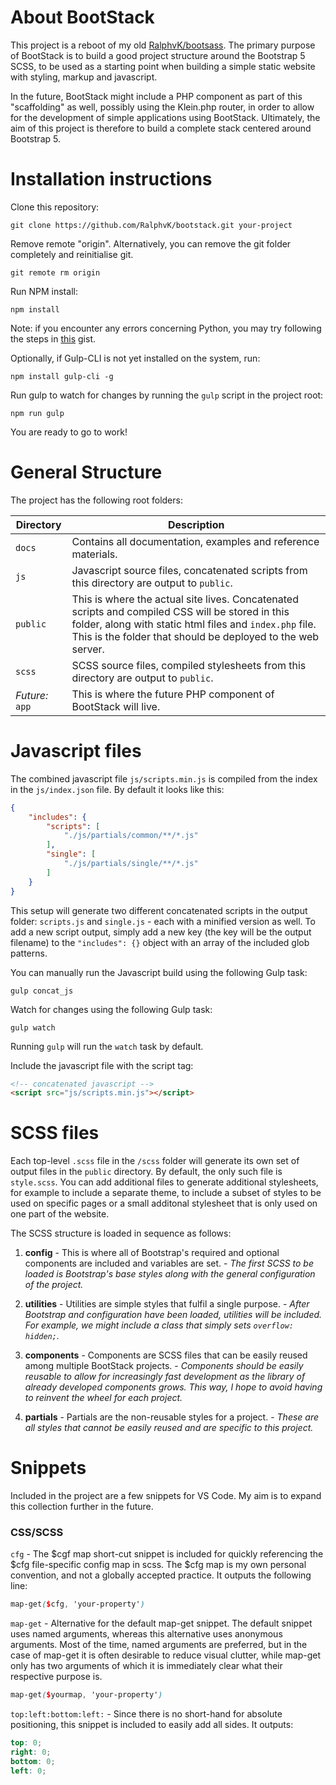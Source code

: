 # About BootStack

This project is a reboot of my old [RalphvK/bootsass](https://github.com/RalphvK/bootsass). The primary purpose of BootStack is to build a good project structure around the Bootstrap 5 SCSS, to be used as a starting point when building a simple static website with styling, markup and javascript.

In the future, BootStack might include a PHP component as part of this "scaffolding" as well, possibly using the Klein.php router, in order to allow for the development of simple applications using BootStack. Ultimately, the aim of this project is therefore to build a complete stack centered around Bootstrap 5.

# Installation instructions

Clone this repository:

```
git clone https://github.com/RalphvK/bootstack.git your-project
```

Remove remote "origin". Alternatively, you can remove the git folder completely and reinitialise git.

```git remote rm origin```


Run NPM install:

```npm install```

Note: if you encounter any errors concerning Python, you may try following the steps in [this](https://gist.github.com/jtrefry/fd0ea70a89e2c3b7779c) gist.

Optionally, if Gulp-CLI is not yet installed on the system, run:

```npm install gulp-cli -g```

Run gulp to watch for changes by running the ```gulp``` script in the project root:

```npm run gulp```

You are ready to go to work!

# General Structure

The project has the following root folders:

|Directory|Description|
|---|---|
|```docs```|Contains all documentation, examples and reference materials.|
|```js```|Javascript source files, concatenated scripts from this directory are output to ```public```.|
|```public```|This is where the actual site lives. Concatenated scripts and compiled CSS will be stored in this folder, along with static html files and ```index.php``` file. This is the folder that should be deployed to the web server.|
|```scss```|SCSS source files, compiled stylesheets from this directory are output to ```public```.|
|*Future:* ```app```|This is where the future PHP component of BootStack will live.|

# Javascript files

The combined javascript file ```js/scripts.min.js``` is compiled from the index in the ```js/index.json``` file. By default it looks like this:

```json
{
    "includes": {
        "scripts": [
            "./js/partials/common/**/*.js"
        ],
        "single": [
            "./js/partials/single/**/*.js"
        ]
    }
}
```

This setup will generate two different concatenated scripts in the output folder: ```scripts.js``` and ```single.js``` - each with a minified version as well. To add a new script output, simply add a new key (the key will be the output filename) to the ```"includes": {}``` object with an array of the included glob patterns.

You can manually run the Javascript build using the following Gulp task:

```gulp concat_js```

Watch for changes using the following Gulp task:

```gulp watch```

Running ```gulp``` will run the ```watch``` task by default.

Include the javascript file with the script tag:

```html
<!-- concatenated javascript -->
<script src="js/scripts.min.js"></script>
```

# SCSS files

Each top-level ```.scss``` file in the ```/scss``` folder will generate its own set of output files in the ```public``` directory. By default, the only such file is ```style.scss```. You can add additional files to generate additional stylesheets, for example to include a separate theme, to include a subset of styles to be used on specific pages or a small additonal stylesheet that is only used on one part of the website.

The SCSS structure is loaded in sequence as follows:

1. **config** - This is where all of Bootstrap's required and optional components are included and variables are set. - *The first SCSS to be loaded is Bootstrap's base styles along with the general configuration of the project.*

2. **utilities** - Utilities are simple styles that fulfil a single purpose. - *After Bootstrap and configuration have been loaded, utilities will be included. For example, we might include a class that simply sets ```overflow: hidden;```.*

3. **components** - Components are SCSS files that can be easily reused among multiple BootStack projects. - *Components should be easily reusable to allow for increasingly fast development as the library of already developed components grows. This way, I hope to avoid having to reinvent the wheel for each project.*

4. **partials** - Partials are the non-reusable styles for a project. - *These are all styles that cannot be easily reused and are specific to this project.*

# Snippets

Included in the project are a few snippets for VS Code. My aim is to expand this collection further in the future.

### CSS/SCSS

```cfg``` - The $cgf map short-cut snippet is included for quickly referencing the $cfg file-specific config map in scss. The $cfg map is my own personal convention, and not a globally accepted practice. It outputs the following line:

```scss
map-get($cfg, 'your-property')
```

```map-get``` - Alternative for the default map-get snippet. The default snippet uses named arguments, whereas this alternative uses anonymous arguments. Most of the time, named arguments are preferred, but in the case of map-get it is often desirable to reduce visual clutter, while map-get only has two arguments of which it is immediately clear what their respective purpose is.

```scss
map-get($yourmap, 'your-property')
```

```top:left:bottom:left:``` - Since there is no short-hand for absolute positioning, this snippet is included to easily add all sides. It outputs:

```scss
top: 0;
right: 0;
bottom: 0;
left: 0;
```
